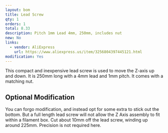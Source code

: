```yaml
---
layout: bom
title: Lead Screw
qty: 1
orders: 1
total: 8.33
description: Pitch 1mm Lead 4mm, 250mm, includes nut
new: No
links:
  - vendor: AliExpress
    url: https://www.aliexpress.us/item/3256804397445121.html
modification: Yes
---
```


This compact and inexpensive lead screw is used to move the Z-axis up and down. It is 250mm long with a 4mm lead and 1mm
pitch. It comes with a matching nut.

## Optional Modification

You can forgo modification, and instead opt for some extra to stick out the bottom. But a full length
lead screw will not allow the Z Axis assembly to fit within a filament box. Cut about 10mm off the lead screw, winding
up around 225mm. Precision is not required here.

